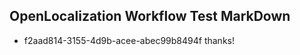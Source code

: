 ## OpenLocalization Workflow Test MarkDown
* f2aad814-3155-4d9b-acee-abec99b8494f thanks!

<!--HONumber=Oct16_HO2-->


